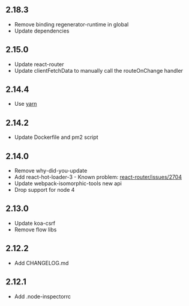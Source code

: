 ## 2.18.3
- Remove binding regenerator-runtime in global
- Update dependencies

## 2.15.0
- Update react-router
- Update clientFetchData to manually call the routeOnChange handler

## 2.14.4
- Use [yarn](https://github.com/yarnpkg/yarn)

## 2.14.2
- Update Dockerfile and pm2 script

## 2.14.0
- Remove why-did-you-update
- Add react-hot-loader-3 - Known problem: [react-router/issues/2704](https://github.com/ReactTraining/react-router/issues/2704)
- Update webpack-isomorphic-tools new api
- Drop support for node 4

## 2.13.0
- Update koa-csrf
- Remove flow libs

## 2.12.2
- Add CHANGELOG.md

## 2.12.1
- Add .node-inspectorrc
